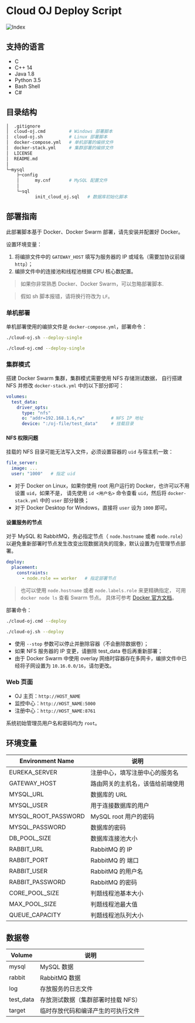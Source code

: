 # Cloud OJ Deploy Script

![Index](https://github.com/imcloudfloating/Images/blob/master/oj-index.png?raw=true)

## 支持的语言

- C
- C++ 14
- Java 1.8
- Python 3.5
- Bash Shell
- C#

## 目录结构

```bash
│  .gitignore
│  cloud-oj.cmd         # Windows 部署脚本
│  cloud-oj.sh          # Linux 部署脚本
│  docker-compose.yml   # 单机部署的编排文件
│  docker-stack.yml     # 集群部署的编排文件
│  LICENSE
│  README.md
│
└─mysql
    ├─config
    │      my.cnf       # MySQL 配置文件
    │
    └─sql
           init_cloud_oj.sql   # 数据库初始化脚本
```

## 部署指南

此部署脚本基于 Docker、Docker Swarm 部署，请先安装并配置好 Docker。

设置环境变量：

1. 将编排文件中的 `GATEWAY_HOST` 填写为服务器的 IP 或域名（需要加协议前缀 `http`）；
2. 编排文件中的连接池和线程池根据 CPU 核心数配置。

> 如果你非常熟悉 Docker、Docker Swarm，可以忽略部署脚本.

> 假如 sh 脚本报错，请将换行符改为 `LF`。

### 单机部署

单机部署使用的编排文件是 `docker-compose.yml`，部署命令：

```bash
./cloud-oj.sh --deploy-single
```

```bash
./cloud-oj.cmd --deploy-single
```

### 集群模式

搭建 Docker Swarm 集群，集群模式需要使用 NFS 存储测试数据，
自行搭建 NFS 并修改 `docker-stack.yml` 中的以下部分即可：

```yaml
volumes:
  test_data:
    driver_opts:
      type: "nfs"
      o: "addr=192.168.1.6,rw"          # NFS IP 地址
      device: ":/oj-file/test_data"     # 挂载目录
```

#### NFS 权限问题

挂载的 NFS 目录可能无法写入文件，必须设置容器的 `uid` 与宿主机一致：

```yaml
file_server:
  image: ...
  user: "1000"   # 指定 uid
```

- 对于 Docker on Linux，如果你使用 root 用户运行的 Docker，也许可以不用设置 `uid`，如果不是，
请先使用 `id <用户名>` 命令查看 `uid`，然后将 `docker-stack.yml` 中的 `user` 部分替换；
- 对于 Docker Desktop for Windows，直接将 `user` 设为 `1000` 即可。

#### 设置服务的节点

对于 MySQL 和 RabbitMQ，务必指定节点（ `node.hostname` 或者 `node.role`）以避免重新部署时节点发生改变出现数据消失的现象，默认设置为在管理节点部署。



```yaml
deploy:
  placement:
    constraints:
      - node.role == worker   # 指定部署节点
```

> 也可以使用 `node.hostname` 或者 `node.labels.role` 来更精确指定，
> 可用 `docker node ls` 查看 Swarm 节点。
> 具体可参考 [Docker 官方文档](https://docs.docker.com/compose/compose-file/#placement)。

部署命令：

```bash
./cloud-oj.cmd --deploy
```

```bash
./cloud-oj.sh --deploy
```

- 使用 `--stop` 参数可以停止并删除容器（不会删除数据卷）；
- 如果 NFS 服务器的 IP 变更，请删除 test_data 卷后再重新部署；
- 由于 Docker Swarm 中使用 overlay 网络时容器存在多网卡，编排文件中已经将子网设置为 `10.16.0.0/16`，请勿更改。

### Web 页面

- OJ 主页：`http://HOST_NAME`
- 监控中心：`http://HOST_NAME:5000`
- 注册中心：`http://HOST_NAME:8761`

系统初始管理员用户名和密码均为 `root`。

## 环境变量

| Environment Name    | 说明
| ------------------- | --------------------------------
| EUREKA_SERVER       | 注册中心，填写注册中心的服务名
| GATEWAY_HOST        | 路由网关的主机名，该值给前端使用
| MYSQL_URL           | 数据库的 URL
| MYSQL_USER          | 用于连接数据库的用户
| MYSQL_ROOT_PASSWORD | MySQL root 用户的密码
| MYSQL_PASSWORD      | 数据库的密码
| DB_POOL_SIZE        | 数据库连接池大小
| RABBIT_URL          | RabbitMQ 的 IP
| RABBIT_PORT         | RabbitMQ 的 端口
| RABBIT_USER         | RabbitMQ 的用户名
| RABBIT_PASSWORD     | RabbitMQ 的密码
| CORE_POOL_SIZE      | 判题线程池基本大小
| MAX_POOL_SIZE       | 判题线程池最大值
| QUEUE_CAPACITY      | 判题线程池队列大小

## 数据卷

| Volume    | 说明
| --------- | ----------------------------------
| mysql     | MySQL 数据
| rabbit    | RabbitMQ 数据
| log       | 存放服务的日志文件
| test_data | 存放测试数据（集群部署时挂载 NFS）
| target    | 临时存放代码和编译产生的可执行文件
